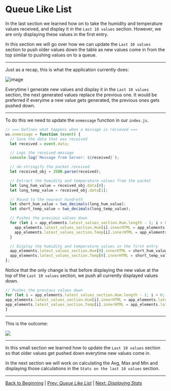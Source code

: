 # Queue Like List

In the last section we learned how on to take the humidity and temperature 
values received, and display it in the `Last 10 values` section. However, we 
are only displaying these values in the first entry.

In this section we will go over how we can update the `Last 10 values` 
section to push older values down the table as new values come in from the 
top similar to pushing values on to a queue.

<hr>

Just as a recap, this is what the application currently does:

![image](https://bit.ly/3wsQQkR)

Everytime I generate new values and display it in the `Last 10 values` 
section, the next generated values replace the previous one. It would be 
preferred if everyime a new value gets generated, the previous ones gets 
pushed down. 

<hr>

To do this we need to update the `onmessage` function in our `index.js`.

``` javascript
// === Defines what happens when a message is recieved ===
ws.onmessage = function (event) {
  // Save the data that was received
  let received = event.data;

  // Logs the received message
  console.log(`Message from Server: ${received}`);

  // de-stringify the packet received 
  let received_obj = JSON.parse(received);

  // Extract the humidity and temperature values from the packet
  let long_hum_value = received_obj.data[0];
  let long_temp_value = received_obj.data[1];

  // Round to the nearest hundreth
  let short_hum_value = two_decimals(long_hum_value);
  let short_temp_value = two_decimals(long_temp_value);

  // Pushes the previous values down 
  for (let i = app_elements.latest_values_section.Hum.length - 1; i > 0; i--){
    app_elements.latest_values_section.Hum[i].innerHTML = app_elements.latest_values_section.Hum[i-1].innerHTML;
    app_elements.latest_values_section.Temp[i].innerHTML = app_elements.latest_values_section.Temp[i-1].innerHTML;
  }

  // Display the humidity and temperature values in the first entry
  app_elements.latest_values_section.Hum[0].innerHTML = short_hum_value;
  app_elements.latest_values_section.Temp[0].innerHTML = short_temp_value;
};
```

Notice that the only change is that before displaying the new value at the 
top of the `Last 10 values` section, we push all currently displayed values 
down.

``` javascript
// Pushes the previous values down 
for (let i = app_elements.latest_values_section.Hum.length - 1; i > 0; i--){
app_elements.latest_values_section.Hum[i].innerHTML = app_elements.latest_values_section.Hum[i-1].innerHTML;
app_elements.latest_values_section.Temp[i].innerHTML = app_elements.latest_values_section.Temp[i-1].innerHTML;
}
```

<hr>

This is the outcome:

![](https://bit.ly/3yH3wY6)

<hr>

In this small section we learned how to update the `Last 10 values` section 
so that older values get pushed down everytime new values come in.

In the next section we will work on calculating the Avg, Max and Min and 
displaying those calculations in the `Stats on the last 10 values` section.

<hr>

[Back to Beginning](/README.md) |
[Prev: *Queue Like List*](/docs/markdown/09_display_generated_values.md) |
[Next: *Displaying Stats*](/docs/markdown/11_stats.md)